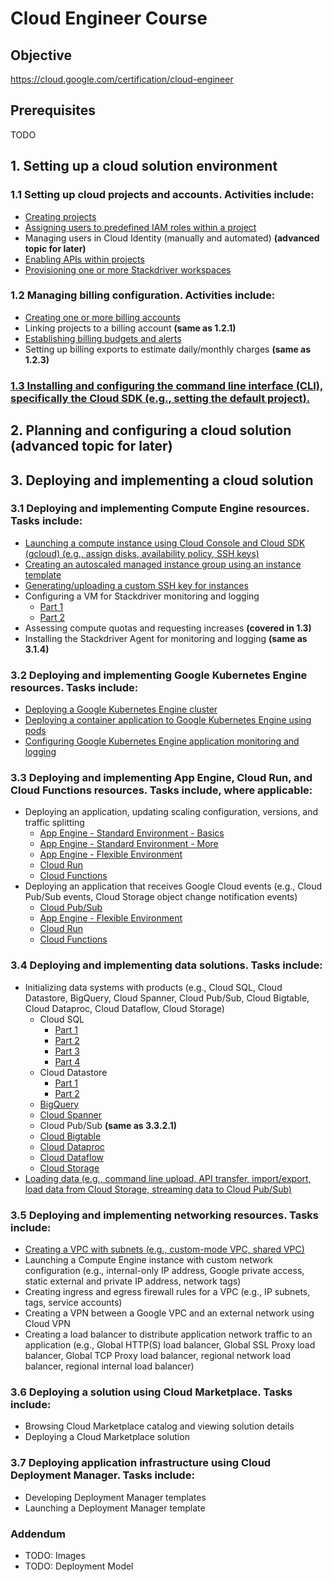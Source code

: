 # Cloud Engineer Course

## Objective

https://cloud.google.com/certification/cloud-engineer

## Prerequisites

TODO

##  1. Setting up a cloud solution environment

### 1.1 Setting up cloud projects and accounts. Activities include:

- [Creating projects](1.1.1)
- [Assigning users to predefined IAM roles within a project](1.1.2)
- Managing users in Cloud Identity (manually and automated) **(advanced topic for later)**
- [Enabling APIs within projects](1.1.4)
- [Provisioning one or more Stackdriver workspaces](1.1.5)

### 1.2 Managing billing configuration. Activities include:

- [Creating one or more billing accounts](1.2.1)
- Linking projects to a billing account **(same as 1.2.1)**
- [Establishing billing budgets and alerts](1.2.3)
- Setting up billing exports to estimate daily/monthly charges **(same as 1.2.3)**

### [1.3 Installing and configuring the command line interface (CLI), specifically the Cloud SDK (e.g., setting the default project).](1.3)

## 2. Planning and configuring a cloud solution **(advanced topic for later)**

## 3. Deploying and implementing a cloud solution

### 3.1 Deploying and implementing Compute Engine resources. Tasks include:

- [Launching a compute instance using Cloud Console and Cloud SDK (gcloud) (e.g., assign disks, availability policy, SSH keys)](3.1.1)
- [Creating an autoscaled managed instance group using an instance template](3.1.2)
- [Generating/uploading a custom SSH key for instances](3.1.3)
- Configuring a VM for Stackdriver monitoring and logging
  - [Part 1](3.1.4.1)
  - [Part 2](3.1.4.2)
- Assessing compute quotas and requesting increases **(covered in 1.3)**
- Installing the Stackdriver Agent for monitoring and logging **(same as 3.1.4)**

### 3.2 Deploying and implementing Google Kubernetes Engine resources. Tasks include:

- [Deploying a Google Kubernetes Engine cluster](3.2.1)
- [Deploying a container application to Google Kubernetes Engine using pods](3.2.2)
- [Configuring Google Kubernetes Engine application monitoring and logging](3.2.3)

### 3.3 Deploying and implementing App Engine, Cloud Run, and Cloud Functions resources. Tasks include, where applicable:

- Deploying an application, updating scaling configuration, versions, and traffic splitting
  - [App Engine - Standard Environment - Basics](3.3.1.1)
  - [App Engine - Standard Environment - More](3.3.1.2)
  - [App Engine - Flexible Environment](3.3.1.3)
  - [Cloud Run](3.3.1.4)
  - [Cloud Functions](3.3.1.5)
- Deploying an application that receives Google Cloud events (e.g., Cloud Pub/Sub events, Cloud Storage object change notification events)
  - [Cloud Pub/Sub](3.3.2.1)
  - [App Engine - Flexible Environment](3.3.2.2)
  - [Cloud Run](3.3.2.3)
  - [Cloud Functions](3.3.2.4)

### 3.4 Deploying and implementing data solutions. Tasks include:

- Initializing data systems with products (e.g., Cloud SQL, Cloud Datastore, BigQuery, Cloud Spanner, Cloud Pub/Sub, Cloud Bigtable, Cloud Dataproc, Cloud Dataflow, Cloud Storage)
  - Cloud SQL
    - [Part 1](3.4.1.1.1)
    - [Part 2](3.4.1.1.2)
    - [Part 3](3.4.1.1.3)
    - [Part 4](3.4.1.1.4)
  - Cloud Datastore
    - [Part 1](3.4.1.2.1)
    - [Part 2](3.4.1.2.2)
  - [BigQuery](3.4.1.3)
  - [Cloud Spanner](3.4.1.4)
  - Cloud Pub/Sub **(same as 3.3.2.1)**
  - [Cloud Bigtable](3.4.1.6)
  - [Cloud Dataproc](3.4.1.7)
  - [Cloud Dataflow](3.4.1.8)
  - [Cloud Storage](3.4.1.9)
- [Loading data (e.g., command line upload, API transfer, import/export, load data from Cloud Storage, streaming data to Cloud Pub/Sub)](3.4.2)

### 3.5 Deploying and implementing networking resources. Tasks include:

- [Creating a VPC with subnets (e.g., custom-mode VPC, shared VPC)](3.5.1)
- Launching a Compute Engine instance with custom network configuration (e.g., internal-only IP address, Google private access, static external and private IP address, network tags)
- Creating ingress and egress firewall rules for a VPC (e.g., IP subnets, tags, service accounts)
- Creating a VPN between a Google VPC and an external network using Cloud VPN
- Creating a load balancer to distribute application network traffic to an application (e.g., Global HTTP(S) load balancer, Global SSL Proxy load balancer, Global TCP Proxy load balancer, regional network load balancer, regional internal load balancer)

### 3.6 Deploying a solution using Cloud Marketplace. Tasks include:

- Browsing Cloud Marketplace catalog and viewing solution details
- Deploying a Cloud Marketplace solution

### 3.7 Deploying application infrastructure using Cloud Deployment Manager. Tasks include:

- Developing Deployment Manager templates
- Launching a Deployment Manager template

### Addendum

- TODO: Images
- TODO: Deployment Model

